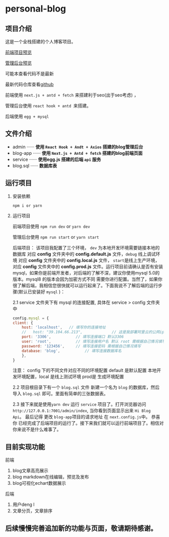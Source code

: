 # personal-blog

## 项目介绍
这是一个全栈搭建的个人博客项目。

 [前端项目预览](https://blog.happynewball.com)

 [管理后台预览](https://admin.happynewball.com)

 可能本查看代码不是最新
 
 最新代码仓库查看[github](https://github.com/2462870727/personalBlog)

 前端使用 `next.js + antd + fetch` 来搭建利于seo(出于seo考虑) ，

 管理后台使用 `react hook + antd `来搭建。

 后端使用 `egg + mysql`
## 文件介绍
*  admin ······ **使用 `React Hook + Andt + Axios` 搭建的blog管理后台**
*  blog-app ······ **使用 `Next.js + Antd + fetch` 搭建的blog前端页面**
*  service ······ **使用egg.js 搭建的后端 `api` 服务**
*  blog.sql ······ **数据库表**

## 运行项目
1.  安装依赖

    `npm i or yarn `
	
2. 运行项目

    前端项目使用 `npm run dev` or `yarn dev`
	
    管理后台使用 `npm run start` or `yarn start`
	
    后端项目： 该项目我配置了三个环境， `dev` 为本地开发环境需要链接本地的数据库 对应 **config** 文件夹中的 **config.default.js** 文件，`debug` 线上调试环境 对应 **config** 文件夹中的 **config.local.js** 文件， `start`是线上生产环境，对应 **config** 文件夹中的 **config.prod.js** 文件。运行项目前请确认是否有安装mysql，如果你是前端开发者，对后端的了解不深，建议你使用mysql 5.0的版本。mysql8 的版本会因为加密方式不同 需要你进行配置。当然了，如果你很了解后端，我相信您很快就可以运行起来了。下面我说不了解后端的运行步骤(默认已安装好 `mysql` )：
	
    2.1 service 文件夹下有 mysql 的连接配置, 具体在 service > config 文件夹中

    ```javascript
    config.mysql = {
    client: {
        host: 'localhost',   // 填写你的连接地址
        //   host: "39.104.66.213",				// 这是我部署阿里云的公网ip
        port: '3306',			// 填写连接端口 默认3306
        user: 'root',			// 填写连接用户名 默认 root 需根据自己情况填写
        password: '123456',		// 填写连接密码 需根据自己情况填写
        database: 'blog',			// 填写连接数据库名
        },
    }
    ```
	
    注意： config 下的不同文件对应不同的环境配置 default 是默认配置 本地开发环境配置，local 是线上测试环境 prod是 生成环境配置
		
    2.2  项目根目录下有一个 `blog.sql` 文件 新建一个名为 `blog` 的数据库，然后导入 `blog.sql` 即可。里面有简单的三张数据表。

    2.3  接下来就是使用`yarn dev` 运行 `service` 项目了。打开浏览器访问 `http://127.0.0.1:7001/admin/index`, 当你看到页面显示出来 `Hi Blog Api`。
    最后记得 更改 `blog-app`项目的请求地址 在 `next.config.js`中。 恭喜你 已经完成了后端项目的运行了。接下来我们就可以运行前端项目了。相信对你来说不是什么难事了。

## 目前实现功能

前端
1. blog文章高亮展示
2. blog markdown在线编辑，预览及发布
3. blog可视化echart数据展示

后端

1. 用户deng l
1. 文章分页，文章排序

## 后续慢慢完善追加新的功能与页面，敬请期待感谢。